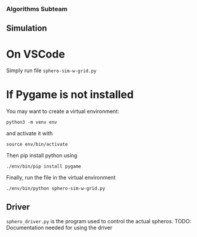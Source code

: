 ### Algorithms Subteam

## Simulation

# On VSCode 

Simply run file ```sphero-sim-w-grid.py```

# If Pygame is not installed

You may want to create a virtual environment:

``` python3 -m venv env ```

and activate it with 

``` source env/bin/activate ```

Then pip install python using 

```./env/bin/pip install pygame```

Finally, run the file in the virtual environment

```./env/bin/python sphero-sim-w-grid.py```

## Driver

```sphero_driver.py``` is the program used to control the actual spheros.
TODO: Documentation needed for using the driver 

